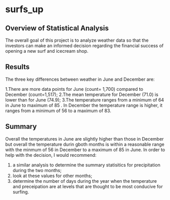 # surfs_up

## Overview of Statistical Analysis

The overall goal of this project is to analyze weather data so that the investors can make an informed decision regarding the financial success of opening a new surf and icecream shop. 

## Results
The three key differences between weather in June and December are: 

1.There are more data points for June (count= 1,700) compared to December (count=1,517);
2.The mean temperature for December (71.0)  is lower than for June (74.9);
3.The temperature ranges from a minimum of 64 in June to maximum of 85 . In December the temperature range is higher, it ranges from a minimum of 56 to a maximum of 83. 

## Summary
Overall the temperatures in June are slightly higher than those in December but overall the temperature durin gboth months is within a reasonable range with the minmum of 56 in December to a maximum of 85 in June. 
In order to help with the decision, I would recommend: 
1) a similar analysis to determine the summary statisitics for precipitation during the two months; 
2) look at these values for other months; 
3) determine the number of days during the year when the temperature and preceipation are at levels that are thought to be most conducive for surfing. 
